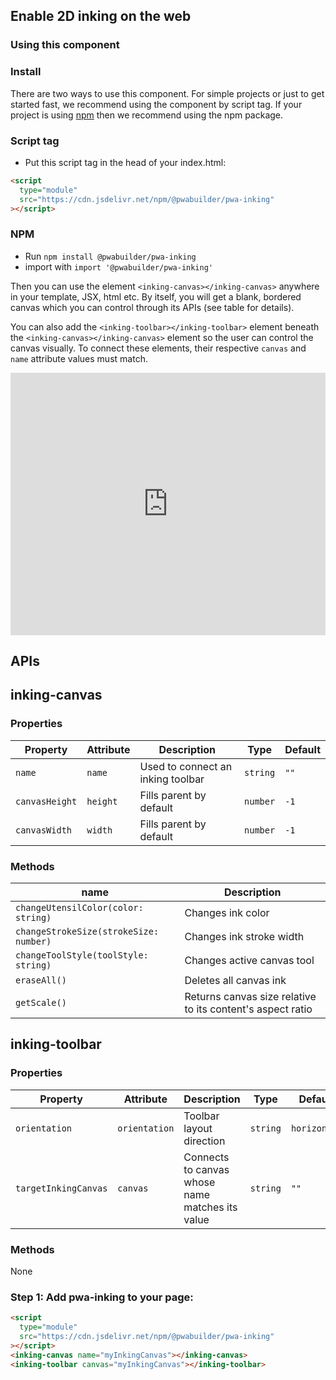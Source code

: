 <div id="headerDiv">

## Enable 2D inking on the web

</div>

<div id="contentContainer">
<div id="leftSide">
  
### Using this component

### Install

There are two ways to use this component. For simple projects or just to get started fast, we recommend using the component by script tag. If your project is using [npm](https://www.npmjs.com/) then we recommend using the npm package.

### Script tag

- Put this script tag in the head of your index.html:

```html
<script
  type="module"
  src="https://cdn.jsdelivr.net/npm/@pwabuilder/pwa-inking"
></script>
```

### NPM

- Run `npm install @pwabuilder/pwa-inking`
- import with `import '@pwabuilder/pwa-inking'`

Then you can use the element `<inking-canvas></inking-canvas>` anywhere in your template, JSX, html etc. By itself, you will get a blank, bordered canvas which you can control through its APIs (see table for details).

You can also add the `<inking-toolbar></inking-toolbar>` element beneath the `<inking-canvas></inking-canvas>` element so the user can control the canvas visually. To connect these elements, their respective `canvas` and `name` attribute values must match.

<!-- Copy and Paste Me -->
<div class="glitch-embed-wrap" style="height: 420px; width: 100%;">
  <iframe
    src="https://glitch.com/embed/#!/embed/pwa-inking?path=index.html&previewSize=100"
    title="pwa-inking on Glitch"
    allow="geolocation; microphone; camera; midi; vr; encrypted-media"
    style="height: 100%; width: 100%; border: 0;">
  </iframe>
</div>

## APIs

## inking-canvas

### Properties

| Property             | Attribute            | Description                                                                     | Type      | Default                                             |
| -------------------- | -------------------- | ------------------------------------------------------------------------------- | --------- | --------------------------------------------------- |
| `name`               | `name`               | Used to connect an inking toolbar                                               | `string`  | `""`                                                |
| `canvasHeight`       | `height`             | Fills parent by default                                                         | `number`  | `-1`                                                |
| `canvasWidth`        | `width`              | Fills parent by default                                                         | `number`  | `-1`                                                |

### Methods

| name                                      | Description                                                   |
| ---------------                           | --------------------------                                    |
| `changeUtensilColor(color: string)`       | Changes ink color                                             |
| `changeStrokeSize(strokeSize: number)`    | Changes ink stroke width                                      |
| `changeToolStyle(toolStyle: string)`      | Changes active canvas tool                                    | 
| `eraseAll()`                              | Deletes all canvas ink                                        |
| `getScale()`                              | Returns canvas size relative to its content's aspect ratio    |

## inking-toolbar

### Properties

| Property             | Attribute            | Description                                                                     | Type      | Default                                             |
| -------------------- | -------------------- | ------------------------------------------------------------------------------- | --------- | --------------------------------------------------- |
| `orientation`        | `orientation`        | Toolbar layout direction                                                        | `string`  | `horizontal`                                        |
| `targetInkingCanvas` | `canvas`             | Connects to canvas whose name matches its value                                 | `string`  | `""`                                                |

### Methods

None

</div>

<div id="rightSide">

### Step 1: Add pwa-inking to your page: 

<div class="codeBlockHeader">
  <copy-button codeurl="https://raw.githubusercontent.com/pwa-builder/pwabuilder-snippits/demo/src/inking/inking.html">
  </copy-button>
</div>

<div class="codeBlock">
 
```html
<script
  type="module"
  src="https://cdn.jsdelivr.net/npm/@pwabuilder/pwa-inking"
></script>
<inking-canvas name="myInkingCanvas"></inking-canvas>
<inking-toolbar canvas="myInkingCanvas"></inking-toolbar>
```
</div>

</div>